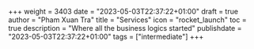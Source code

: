 +++
weight = 3403
date = "2023-05-03T22:37:22+01:00"
draft = true
author = "Pham Xuan Tra"
title = "Services"
icon = "rocket_launch"
toc = true
description = "Where all the business logics started"
publishdate = "2023-05-03T22:37:22+01:00"
tags = ["intermediate"]
+++
